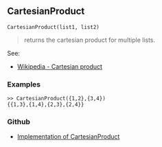 ## CartesianProduct

```
CartesianProduct(list1, list2)
```

> returns the cartesian product for multiple lists.

See:  
* [Wikipedia - Cartesian product](http://en.wikipedia.org/wiki/Cartesian_product)  

### Examples

```
>> CartesianProduct({1,2},{3,4})
{{1,3},{1,4},{2,3},{2,4}}
```

### Github

* [Implementation of CartesianProduct](https://github.com/axkr/symja_android_library/blob/master/symja_android_library/matheclipse-core/src/main/java/org/matheclipse/core/builtin/Combinatoric.java#L101) 
